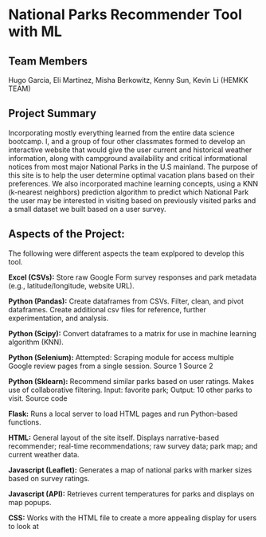 # National Parks Recommender Tool with ML

## Team Members
Hugo Garcia, Eli Martinez, Misha Berkowitz, Kenny Sun, Kevin Li (HEMKK TEAM)

## Project Summary
Incorporating mostly everything learned from the entire data science bootcamp. I, and a group of four other classmates formed to develop an interactive website that would give the user current and historical weather information, along with campground availability and critical informational notices from most major National Parks in the U.S mainland. The purpose of this site is to help the user determine optimal vacation plans based on their preferences. We also incorporated machine learning concepts, using a KNN (k-nearest neighbors) prediction algorithm to predict which National Park the user may be interested in visiting based on previously visited parks and a small dataset we built based on a user survey.


## Aspects of the Project:
The following were different aspects the team explpored to develop this tool.

**Excel (CSVs):** Store raw Google Form survey responses and park metadata (e.g., latitude/longitude, website URL).

**Python (Pandas):** Create dataframes from CSVs. Filter, clean, and pivot dataframes. Create additional csv files for reference, further experimentation, and analysis.

**Python (Scipy):** Convert dataframes to a matrix for use in machine learning algorithm (KNN).

**Python (Selenium):** Attempted: Scraping module for access multiple Google review pages from a single session. Source 1 Source 2

**Python (Sklearn):** Recommend similar parks based on user ratings. Makes use of collaborative filtering. Input: favorite park; Output: 10 other parks to visit. Source code

**Flask:** Runs a local server to load HTML pages and run Python-based functions.

**HTML:** General layout of the site itself. Displays narrative-based recommender; real-time recommendations; raw survey data; park map; and current weather data.

**Javascript (Leaflet):** Generates a map of national parks with marker sizes based on survey ratings.

**Javascript (API):** Retrieves current temperatures for parks and displays on map popups.

**CSS:** Works with the HTML file to create a more appealing display for users to look at


